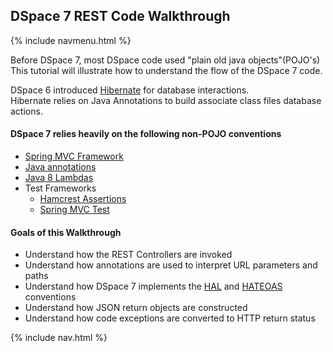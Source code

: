 ## DSpace 7 REST Code Walkthrough

{% include navmenu.html %}

Before DSpace 7, most DSpace code used "plain old java objects"(POJO's)
This tutorial will illustrate how to understand the flow of the DSpace 7 code.

DSpace 6 introduced [Hibernate](http://hibernate.org/orm/) for database interactions.  
Hibernate relies on Java Annotations to build associate class files database actions.

#### DSpace 7 relies heavily on the following non-POJO conventions
- [Spring MVC Framework](https://docs.spring.io/spring/docs/current/spring-framework-reference/web.html)
- [Java annotations](https://docs.oracle.com/javase/tutorial/java/annotations/basics.html)
- [Java 8 Lambdas](https://docs.oracle.com/javase/tutorial/java/javaOO/lambdaexpressions.html)
- Test Frameworks
  - [Hamcrest Assertions](https://code.google.com/archive/p/hamcrest/wikis/Tutorial.wiki)
  - [Spring MVC Test](https://docs.spring.io/spring/docs/current/spring-framework-reference/testing.html#spring-mvc-test-framework)

#### Goals of this Walkthrough
- Understand how the REST Controllers are invoked
- Understand how annotations are used to interpret URL parameters and paths
- Understand how DSpace 7 implements the [HAL](TBD) and [HATEOAS](TBD) conventions
- Understand how JSON return objects are constructed
- Understand how code exceptions are converted to HTTP return status

{% include nav.html %}
